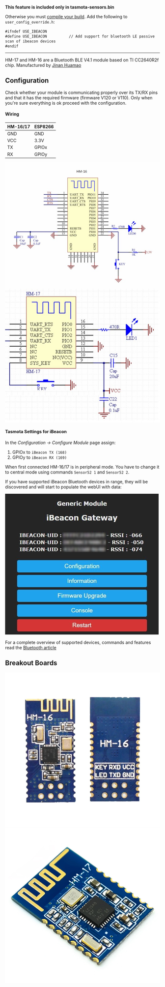 **This feature is included only in tasmota-sensors.bin** 

Otherwise you must [compile your build](compile-your-build). Add the following to `user_config_override.h`:

```
#ifndef USE_IBEACON
#define USE_IBEACON          // Add support for bluetooth LE passive scan of ibeacon devices 
#endif
```
----

HM-17 and HM-16 are a Bluetooth BLE V4.1 module based on TI CC2640R2f chip. Manufactured by [Jinan Huamao](http://www.jnhuamao.cn/bluetooth.asp) 


## Configuration
Check whether your module is communicating properly over its TX/RX pins and that it has the required firmware (firmware V120 or V110). Only when you're sure everything is ok proceed with the configuration.

#### Wiring
| HM-16/17   | ESP8266 |
|---|---|
|GND   |GND   
|VCC   |3.3V
|TX   | GPIOx
|RX   | GPIOy

![HM-10 Breakout](/_media/hm-16_pinout.jpg ':size=225')![HM-10 Breakout](/_media/hm-17_pinout.jpg ':size=225')

#### Tasmota Settings for iBeacon

In the _Configuration -> Configure Module_ page assign:
1. GPIOx to `iBeacon TX (168)`
2. GPIOy to `iBeacon RX (169)`

When first connected HM-16/17 is in peripheral mode. You have to change it to central mode using commands `Sensor52 1` and `Sensor52 2`.

If you have supported iBeacon Bluetooth devices in range, they will be discovered and will start to populate the webUI with data:

![Showing data](../_media/ibeacon_success.jpg)

For a complete overview of supported devices, commands and features read the [Bluetooth article](/Bluetooth#iBeacon)

## Breakout Boards
![HM-10 Breakout](/_media/peripherals/hm-16.jpg ':size=225')![HM-10 Breakout](/_media/peripherals/hm-17.jpg ':size=225')

